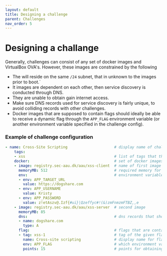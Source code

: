 ```yaml
---
layout: default
title: Designing a challenge
parent: Challenges
nav_order: 5
---
```



# Designing a challange

Generally, challenges can consist of any set of docker images and VirtualBox OVA's. However, these images are constrained by the following

- The will reside on the same `/24` subnet, that in unknown to the images prior to boot.`
- It images are dependent on each other, then service discovery is conducted through DNS.
- They are unable to obtain gain internet access.
- Make sure DNS records used for service discovery is fairly unique, to avoid colliding records with other challenges.
- Docker images that are supposed to contain flags should ideally be able to receive a dynamic flag through the `APP_FLAG` environment variable (or another environment variable specified in the challenge config).

### Example of challenge configuration

```yaml
- name: Cross-Site Scripting                     # display name of challange
    tags:
    - xss                                        # list of tags that the challenge can be referenced by
    docker:                                      # set of docker images
    - image: registry.sec-aau.dk/aau/xss-client  # name of first image
      memoryMB: 512                              # required memory for container
      env:                                       # environment variables for docker container
      - env: APP_TARGET_URL
        value: https://dogshare.com
      - env: APP_USERNAME
        value: Kristy
      - env: APP_PASSWORD
        value: z!etAszv@.Izf{#ui}|Qzeffyc#!(&)zmFnmzmFTBZ,,e
    - image: registry.sec-aau.dk/aau/xss-server  # second image
      memoryMB: 85
      dns:                                       # dns records that should point to the assigned IP of the running container
      - name: dogshare.com
        type: A
      flag:                                      # flags that are contained in the container
      - tag: xss-1                               # tag of the given flag
        name: Cross-site scripting               # display name for flag
        env: APP_FLAG                            # which environment variable to send the dynamic flag by (if the flag should be static, specify `static`
        points: 15                               # points for obtaining the given flag
```
